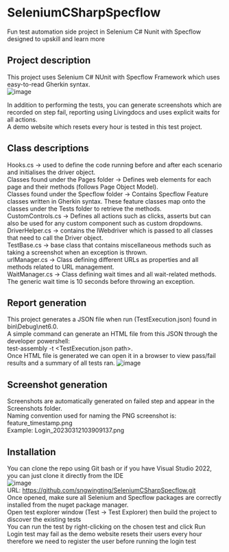 # SeleniumCSharpSpecflow
Fun test automation side project in Selenium C# Nunit with Specflow designed to upskill and learn more
## Project description
This project uses Selenium C# NUnit with Specflow Framework which uses easy-to-read Gherkin syntax. <br />
![image](https://user-images.githubusercontent.com/127433509/224539153-8e6af5cb-c7c0-4854-b5b8-bc01f4203b38.png)

In addition to performing the tests, you can generate screenshots which are recorded on step fail, reporting using Livingdocs and uses explicit waits for all actions. <br />
A demo website which resets every hour is tested in this test project.
## Class descriptions
Hooks.cs -> used to define the code running before and after each scenario and initialises the driver object. <br />
Classes found under the Pages folder -> Defines web elements for each page and their methods (follows Page Object Model). <br />
Classes found under the Specflow folder -> Contains Specflow Feature classes written in Gherkin syntax. These feature classes map onto the classes under the Tests folder to retrieve the methods. <br />
CustomControls.cs -> Defines all actions such as clicks, asserts but can also be used for any custom component such as custom dropdowns. <br />
DriverHelper.cs -> contains the IWebdriver which is passed to all classes that need to call the Driver object. <br />
TestBase.cs -> base class that contains miscellaneous methods such as taking a screenshot when an exception is thrown. <br />
urlManager.cs -> Class defining different URLs as properties and all methods related to URL management. <br />
WaitManager.cs -> Class defining wait times and all wait-related methods. The generic wait time is 10 seconds before throwing an exception.

## Report generation
This project generates a JSON file when run (TestExecution.json) found in bin\Debug\net6.0\. <br />
A simple command can generate an HTML file from this JSON through the developer powershell: <br />
test-assembly <solution dll path> -t <TestExecution.json path>. <br />
Once HTML file is generated we can open it in a browser to view pass/fail results and a summary of all tests ran.
![image](https://user-images.githubusercontent.com/127433509/224539687-18ff83fc-2c49-4b6e-9e08-6c4c2a35705c.png)

## Screenshot generation
Screenshots are automatically generated on failed step and appear in the Screenshots folder. <br />
Naming convention used for naming the PNG screenshot is: <br />
feature_timestamp.png <br />
Example: Login_20230312103909137.png <br />
## Installation
You can clone the repo using Git bash or if you have Visual Studio 2022, you can just clone it directly from the IDE <br />
![image](https://user-images.githubusercontent.com/127433509/224557492-0b40faae-2108-41e0-951a-80895002c817.png) <br />
URL: https://github.com/sngwingting/SeleniumCSharpSpecflow.git <br />
Once opened, make sure all Selenium and Specflow packages are correctly installed from the nuget package manager. <br />
Open test explorer window (Test -> Test Explorer) then build the project to discover the existing tests <br />
You can run the test by right-clicking on the chosen test and click Run <br />
Login test may fail as the demo website resets their users every hour therefore we need to register the user before running the login test <br />
